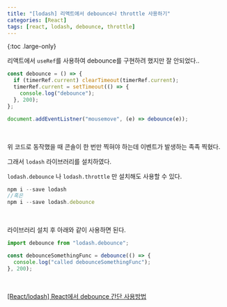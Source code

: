 ```yaml
---
title: "[lodash] 리액트에서 debounce나 throttle 사용하기"
categories: [React]
tags: [react, lodash, debounce, throttle]
---
```


{:toc .large-only}

리액트에서 `useRef`를 사용하여 debounce를 구현하려 했지만 잘 안되었다..

```js
const debounce = () => {
  if (timerRef.current) clearTimeout(timerRef.current);
  timerRef.current = setTimeout(() => {
    console.log("debounce");
  }, 200);
};

document.addEventListner("mousemove", (e) => debounce(e));
```

<br/>

위 코드로 동작했을 때 콘솔이 한 번만 찍혀야 하는데 이벤트가 발생하는 족족 찍혔다.

그래서 `lodash` 라이브러리를 설치하였다.

`lodash.debounce` 나 `lodash.throttle` 만 설치해도 사용할 수 있다.

```js
npm i --save lodash
//혹은
npm i --save lodash.debounce
```

<br/>

라이브러리 설치 후 아래와 같이 사용하면 된다.

```js
import debounce from "lodash.debounce";

const debounceSomethingFunc = debounce(() => {
  console.log("called debounceSomethingFunc");
}, 200);
```

<br/>

[[React/lodash] React에서 debounce 간단 사용방법](https://ithub.tistory.com/319)
